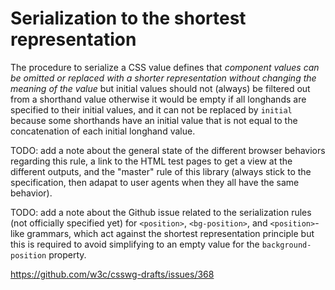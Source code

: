 
# Serialization to the shortest representation

The procedure to serialize a CSS value defines that *component values can be omitted or replaced with a shorter representation without changing the meaning of the value* but initial values should not (always) be filtered out from a shorthand value otherwise it would be empty if all longhands are specified to their initial values, and it can not be replaced by `initial` because some shorthands have an initial value that is not equal to the concatenation of each initial longhand value.

TODO: add a note about the general state of the different browser behaviors regarding this rule, a link to the HTML test pages to get a view at the different outputs, and the "master" rule of this library (always stick to the specification, then adapat to user agents when they all have the same behavior).

TODO: add a note about the Github issue related to the serialization rules (not officially specified yet) for `<position>`, `<bg-position>`, and `<position>`-like grammars, which act against the shortest representation principle but this is required to avoid simplifying to an empty value for the `background-position` property.

https://github.com/w3c/csswg-drafts/issues/368
